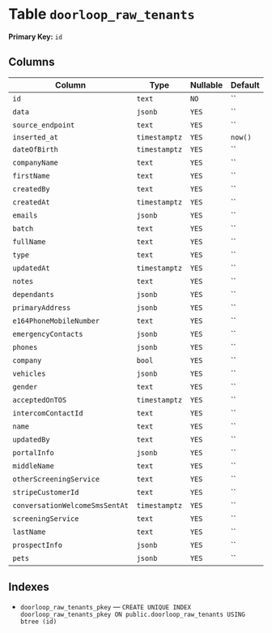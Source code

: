 # Table `doorloop_raw_tenants`

**Primary Key:** `id`

## Columns

| Column | Type | Nullable | Default |
|---|---|---|---|
| `id` | `text` | `NO` | `` |
| `data` | `jsonb` | `YES` | `` |
| `source_endpoint` | `text` | `YES` | `` |
| `inserted_at` | `timestamptz` | `YES` | `now()` |
| `dateOfBirth` | `timestamptz` | `YES` | `` |
| `companyName` | `text` | `YES` | `` |
| `firstName` | `text` | `YES` | `` |
| `createdBy` | `text` | `YES` | `` |
| `createdAt` | `timestamptz` | `YES` | `` |
| `emails` | `jsonb` | `YES` | `` |
| `batch` | `text` | `YES` | `` |
| `fullName` | `text` | `YES` | `` |
| `type` | `text` | `YES` | `` |
| `updatedAt` | `timestamptz` | `YES` | `` |
| `notes` | `text` | `YES` | `` |
| `dependants` | `jsonb` | `YES` | `` |
| `primaryAddress` | `jsonb` | `YES` | `` |
| `e164PhoneMobileNumber` | `text` | `YES` | `` |
| `emergencyContacts` | `jsonb` | `YES` | `` |
| `phones` | `jsonb` | `YES` | `` |
| `company` | `bool` | `YES` | `` |
| `vehicles` | `jsonb` | `YES` | `` |
| `gender` | `text` | `YES` | `` |
| `acceptedOnTOS` | `timestamptz` | `YES` | `` |
| `intercomContactId` | `text` | `YES` | `` |
| `name` | `text` | `YES` | `` |
| `updatedBy` | `text` | `YES` | `` |
| `portalInfo` | `jsonb` | `YES` | `` |
| `middleName` | `text` | `YES` | `` |
| `otherScreeningService` | `text` | `YES` | `` |
| `stripeCustomerId` | `text` | `YES` | `` |
| `conversationWelcomeSmsSentAt` | `timestamptz` | `YES` | `` |
| `screeningService` | `text` | `YES` | `` |
| `lastName` | `text` | `YES` | `` |
| `prospectInfo` | `jsonb` | `YES` | `` |
| `pets` | `jsonb` | `YES` | `` |

## Indexes

- `doorloop_raw_tenants_pkey` — `CREATE UNIQUE INDEX doorloop_raw_tenants_pkey ON public.doorloop_raw_tenants USING btree (id)`